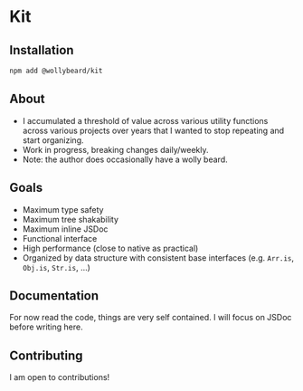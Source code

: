 # Kit

## Installation

```sh
npm add @wollybeard/kit
```

## About

- I accumulated a threshold of value across various utility functions across various projects over years that I wanted to stop repeating and start organizing.
- Work in progress, breaking changes daily/weekly.
- Note: the author does occasionally have a wolly beard.

## Goals

- Maximum type safety
- Maximum tree shakability
- Maximum inline JSDoc
- Functional interface
- High performance (close to native as practical)
- Organized by data structure with consistent base interfaces (e.g. `Arr.is`, `Obj.is`, `Str.is`, ...)

## Documentation

For now read the code, things are very self contained.
I will focus on JSDoc before writing here.

## Contributing

I am open to contributions!
